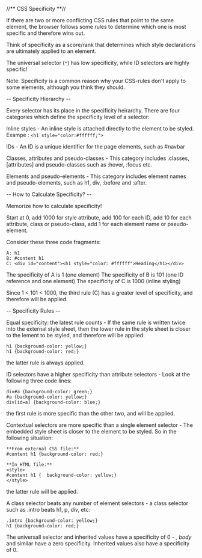 //** CSS Specificity **//

If there are two or more conflicting CSS rules that point to the same element, the browser follows some rules to determine which one is most specific and therefore wins out.

Think of specificity as a score/rank that determines which style declarations are ultimately applied to an element.

The universal selector (`*`) has low specificity, while ID selectors are highly specific!

Note: Specificity is a common reason why your CSS-rules don't apply to some elements, although you think they should.

-- Specificity Hierarchy --

Every selector has its place in the specificity heirarchy. There are four categories which define the specificity level of a selector:

Inline styles - An inline style is attached directly to the element to be styled. Exampe : `<h1 style="color:#ffffff;">`

IDs - An ID is a unique identifier for the page elements, such as #navbar 

Classes, attributes and pseudo-classes - This category includes .classes, [attributes] and pseudo-classes such as :hover, :focus etc.

Elements and pseudo-elements - This category includes element names and pseudo-elements, such as h1, div, :before and :after.

-- How to Calculate Specificity? --

Memorize how to calculate specificity!

Start at 0, add 1000 for style attribute, add 100 for each ID, add 10 for each attribute, class or pseudo-class, add 1 for each element name or pseudo-element.

Consider these three code fragments:

```
A: h1  
B: #content h1  
C: <div id="content"><h1 style="color: #ffffff">Heading</h1></div>
```

The specificity of A is 1 (one element)
The specificity of B is 101 (one ID reference and one element)
The specificity of C is 1000 (inline styling)

Since 1 < 101 < 1000, the third rule (C) has a greater level of specificity, and therefore will be applied.

-- Specificity Rules --

Equal specificity: the latest rule counts - If the same rule is written twice into the external style sheet, then the lower rule in the style sheet is closer to the lement to be styled, and therefore will be applied:

```
h1 {background-color: yellow;}  
h1 {background-color: red;}
```

the latter rule is always applied.

ID selectors have a higher specificity than attribute selectors - Look at the following three code lines:

```
div#a {background-color: green;}  
#a {background-color: yellow;}  
div[id=a] {background-color: blue;}
```

the first rule is more specific than the other two, and will be applied.

Contextual selectors are more specific than a single element selector - The embedded style sheet is closer to the element to be styled. So in the following situation:

```
**From external CSS file:**  
#content h1 {background-color: red;}  
  
**In HTML file:**  
<style>  
#content h1 {  background-color: yellow;}  
</style>
```

the latter rule will be applied.

A class selector beats any number of element selectors - a class selector such as .intro beats h1, p, div, etc:

```
.intro {background-color: yellow;}  
h1 {background-color: red;}
```

The universall selector and inherited values have a specificity of 0 - *, body* and similar have a zero specificity. Inherited values also have a specificity of 0.